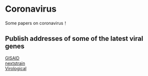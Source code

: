 # Coronavirus
Some papers on coronavirus！
## Publish addresses of some of the latest viral genes
[GISAID](https://platform.gisaid.org/epi3/frontend#286c5)       
[nextstrain](https://nextstrain.org/ncov?p=full)         
[Virological](http://virological.org/)
